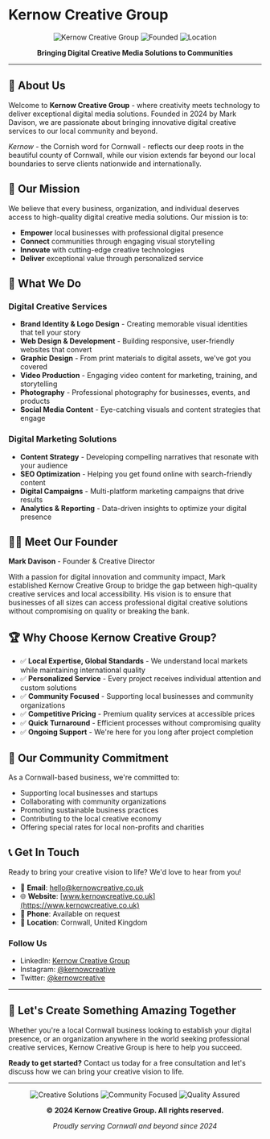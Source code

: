 # Kernow Creative Group

<div align="center">

![Kernow Creative Group](https://img.shields.io/badge/Kernow-Creative%20Group-1E90FF?style=for-the-badge&logo=creative-commons&logoColor=white)
![Founded](https://img.shields.io/badge/Founded-2024-green?style=for-the-badge)
![Location](https://img.shields.io/badge/Based%20in-Cornwall-orange?style=for-the-badge)

**Bringing Digital Creative Media Solutions to Communities**

</div>

---

## 🌟 About Us

Welcome to **Kernow Creative Group** - where creativity meets technology to deliver exceptional digital media solutions. Founded in 2024 by Mark Davison, we are passionate about bringing innovative digital creative services to our local community and beyond.

*Kernow* - the Cornish word for Cornwall - reflects our deep roots in the beautiful county of Cornwall, while our vision extends far beyond our local boundaries to serve clients nationwide and internationally.

## 🚀 Our Mission

We believe that every business, organization, and individual deserves access to high-quality digital creative media solutions. Our mission is to:

- **Empower** local businesses with professional digital presence
- **Connect** communities through engaging visual storytelling
- **Innovate** with cutting-edge creative technologies
- **Deliver** exceptional value through personalized service

## 🎯 What We Do

### Digital Creative Services
- **Brand Identity & Logo Design** - Creating memorable visual identities that tell your story
- **Web Design & Development** - Building responsive, user-friendly websites that convert
- **Graphic Design** - From print materials to digital assets, we've got you covered
- **Video Production** - Engaging video content for marketing, training, and storytelling
- **Photography** - Professional photography for businesses, events, and products
- **Social Media Content** - Eye-catching visuals and content strategies that engage

### Digital Marketing Solutions
- **Content Strategy** - Developing compelling narratives that resonate with your audience
- **SEO Optimization** - Helping you get found online with search-friendly content
- **Digital Campaigns** - Multi-platform marketing campaigns that drive results
- **Analytics & Reporting** - Data-driven insights to optimize your digital presence

## 👨‍💼 Meet Our Founder

**Mark Davison** - Founder & Creative Director

With a passion for digital innovation and community impact, Mark established Kernow Creative Group to bridge the gap between high-quality creative services and local accessibility. His vision is to ensure that businesses of all sizes can access professional digital creative solutions without compromising on quality or breaking the bank.

## 🏆 Why Choose Kernow Creative Group?

- ✅ **Local Expertise, Global Standards** - We understand local markets while maintaining international quality
- ✅ **Personalized Service** - Every project receives individual attention and custom solutions
- ✅ **Community Focused** - Supporting local businesses and community organizations
- ✅ **Competitive Pricing** - Premium quality services at accessible prices
- ✅ **Quick Turnaround** - Efficient processes without compromising quality
- ✅ **Ongoing Support** - We're here for you long after project completion

## 🤝 Our Community Commitment

As a Cornwall-based business, we're committed to:
- Supporting local businesses and startups
- Collaborating with community organizations
- Promoting sustainable business practices
- Contributing to the local creative economy
- Offering special rates for local non-profits and charities

## 📞 Get In Touch

Ready to bring your creative vision to life? We'd love to hear from you!

- 📧 **Email**: [hello@kernowcreative.co.uk](mailto:hello@kernowcreative.co.uk)
- 🌐 **Website**: [www.kernowcreative.co.uk](https://www.kernowcreative.co.uk)
- 📱 **Phone**: Available on request
- 📍 **Location**: Cornwall, United Kingdom

### Follow Us
- LinkedIn: [Kernow Creative Group](https://linkedin.com/company/kernow-creative-group)
- Instagram: [@kernowcreative](https://instagram.com/kernowcreative)
- Twitter: [@kernowcreative](https://twitter.com/kernowcreative)

---

## 💼 Let's Create Something Amazing Together

Whether you're a local Cornwall business looking to establish your digital presence, or an organization anywhere in the world seeking professional creative services, Kernow Creative Group is here to help you succeed.

**Ready to get started?** Contact us today for a free consultation and let's discuss how we can bring your creative vision to life.

---

<div align="center">

![Creative Solutions](https://img.shields.io/badge/Creative-Solutions-purple?style=flat-square)
![Community Focused](https://img.shields.io/badge/Community-Focused-blue?style=flat-square)
![Quality Assured](https://img.shields.io/badge/Quality-Assured-green?style=flat-square)

**© 2024 Kernow Creative Group. All rights reserved.**

*Proudly serving Cornwall and beyond since 2024*

</div>